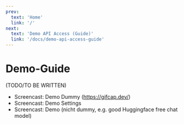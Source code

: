 ```yaml
---
prev:
  text: 'Home'
  link: '/'
next:
  text: 'Demo API Access (Guide)'
  link: '/docs/demo-api-access-guide'
---
```


Demo-Guide
==========


(TODO/TO BE WRITTEN)

- Screencast: Demo Dummy  (https://gifcap.dev/)
- Screencast: Demo Settings
- Screencast: Demo (nicht dummy, e.g. good Huggingface free chat model)
